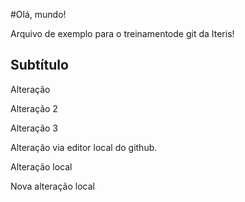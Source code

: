 #Olá, mundo!

Arquivo de exemplo para o treinamentode git da Iteris!

## Subtítulo

Alteração

Alteração 2

Alteração 3

Alteração via editor local do github.

Alteração local

Nova alteração local


